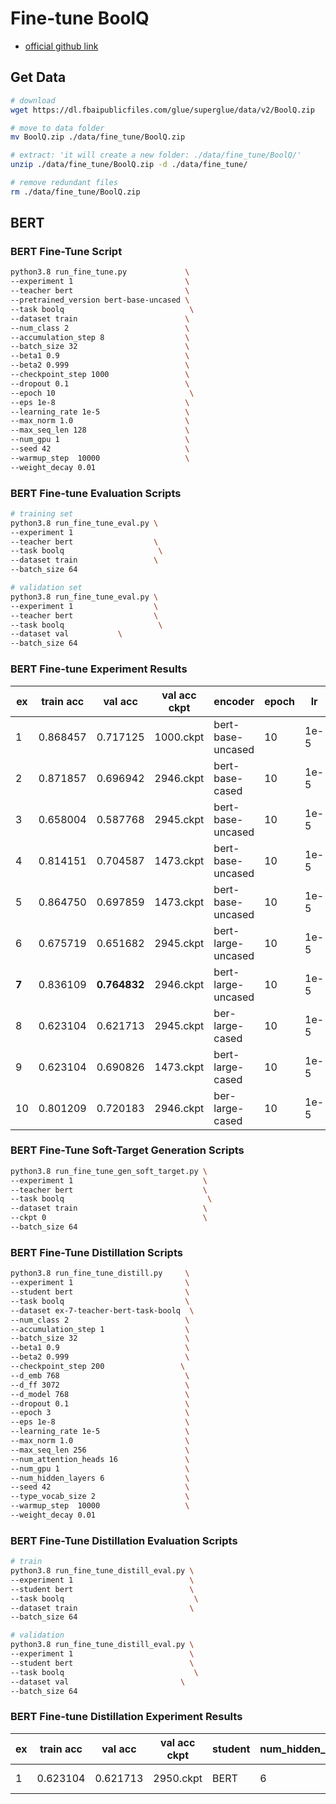 # Fine-tune BoolQ 
- [official github link](https://github.com/google-research-datasets/boolean-questions)

## Get Data
```sh
# download
wget https://dl.fbaipublicfiles.com/glue/superglue/data/v2/BoolQ.zip

# move to data folder
mv BoolQ.zip ./data/fine_tune/BoolQ.zip

# extract: 'it will create a new folder: ./data/fine_tune/BoolQ/'
unzip ./data/fine_tune/BoolQ.zip -d ./data/fine_tune/ 

# remove redundant files
rm ./data/fine_tune/BoolQ.zip
```


## BERT

### BERT Fine-Tune Script

```sh
python3.8 run_fine_tune.py             \
--experiment 1                         \
--teacher bert                         \
--pretrained_version bert-base-uncased \
--task boolq                            \
--dataset train                        \
--num_class 2                          \
--accumulation_step 8                  \
--batch_size 32                        \
--beta1 0.9                            \
--beta2 0.999                          \
--checkpoint_step 1000                 \
--dropout 0.1                          \
--epoch 10                              \
--eps 1e-8                             \
--learning_rate 1e-5                   \
--max_norm 1.0                         \
--max_seq_len 128                      \
--num_gpu 1                            \
--seed 42                              \
--warmup_step  10000                   \
--weight_decay 0.01
```

### BERT Fine-tune Evaluation Scripts
```sh
# training set
python3.8 run_fine_tune_eval.py \
--experiment 1                  
--teacher bert                  \
--task boolq                     \
--dataset train                 \
--batch_size 64

# validation set
python3.8 run_fine_tune_eval.py \
--experiment 1                  \
--teacher bert                  \
--task boolq                     \
--dataset val           \
--batch_size 64
```

### BERT Fine-tune Experiment Results
|ex|train acc|val acc|val acc ckpt|encoder|epoch|lr|batch|accum step|beta1|beta2|eps|weight decay|warmup step|dropout|max_norm|max_seq_len|seed|
|-|-|-|-|-|-|-|-|-|-|-|-|-|-|-|-|-|-|
|1|0.868457|0.717125|1000.ckpt|bert-base-uncased|10|1e-5|32|8|0.9|0.999|1e-08|0.01|10000|0.1|1.0|128|42|
|2|0.871857|0.696942|2946.ckpt|bert-base-cased|10|1e-5|32|8|0.9|0.999|1e-8|0.01|10000|0.1|1.0|128|42|
|3|0.658004|0.587768|2945.ckpt|bert-base-uncased|10|1e-5|32|8|0.9|0.999|1e-8|0.01|10000|0.1|1.0|512|42|
|4|0.814151|0.704587|1473.ckpt|bert-base-uncased|10|1e-5|64|32|0.9|0.999|1e-8|0.01|10000|0.1|1.0|512|42|
|5|0.864750|0.697859|1473.ckpt|bert-base-uncased|10|1e-5|64|16|0.9|0.999|1e-8|0.01|10000|0.1|1.0|128|42|
|6|0.675719|0.651682|2945.ckpt|bert-large-uncased|10|1e-5|32|32|0.9|0.999|1e-8|0.01|10000|0.1|1.0|128|42|
|**7**|0.836109|**0.764832**|2946.ckpt|bert-large-uncased|10|1e-5|32|16|0.9|0.999|1e-08|0.01|10000|0.1|1.0|256|42|
|8|0.623104|0.621713|2945.ckpt|ber-large-cased|10|1e-5|32|32|0.9|0.999|1e-08|0.01|10000|0.1|1.0|256|42|
|9|0.623104|0.690826|1473.ckpt|bert-large-cased|10|1e-5|64|32|0.9|0.999|1e-08|0.01|10000|0.1|1.0|256|42|
|10|0.801209|0.720183|2946.ckpt|ber-large-cased|10|1e-5|32|16|0.9|0.999|1e-08|0.01|10000|0.1|1.0|256|42|

### BERT Fine-Tune Soft-Target Generation Scripts
```sh
python3.8 run_fine_tune_gen_soft_target.py \
--experiment 1                             \
--teacher bert                             \
--task boolq                                \
--dataset train                            \
--ckpt 0                                   \
--batch_size 64
```

### BERT Fine-Tune Distillation Scripts
```sh
python3.8 run_fine_tune_distill.py     \
--experiment 1                         \
--student bert                         \
--task boolq                           \
--dataset ex-7-teacher-bert-task-boolq  \
--num_class 2                          \
--accumulation_step 1                  \
--batch_size 32                        \
--beta1 0.9                            \
--beta2 0.999                          \
--checkpoint_step 200                 \
--d_emb 768                            \
--d_ff 3072                            \
--d_model 768                          \
--dropout 0.1                          \
--epoch 3                              \
--eps 1e-8                             \
--learning_rate 1e-5                   \
--max_norm 1.0                         \
--max_seq_len 256                      \
--num_attention_heads 16               \
--num_gpu 1                            \
--num_hidden_layers 6                  \
--seed 42                              \
--type_vocab_size 2                    \
--warmup_step  10000                   \
--weight_decay 0.01
```

### BERT Fine-Tune Distillation Evaluation Scripts
```sh
# train
python3.8 run_fine_tune_distill_eval.py \
--experiment 1                          \
--student bert                          \
--task boolq                             \
--dataset train                         \
--batch_size 64

# validation
python3.8 run_fine_tune_distill_eval.py \
--experiment 1                          \
--student bert                          \
--task boolq                             \
--dataset val                         \
--batch_size 64
```
### BERT Fine-tune Distillation Experiment Results
|ex|train acc|val acc|val acc ckpt|student|num_hidden_layer|dim_model|dim_FFN|num_attn_head|epoch|lr|batch|accum step|beta1|beta2|eps|weight decay|warmup step|dropout|max_norm|max_seq_len|seed|
|-|-|-|-|-|-|-|-|-|-|-|-|-|-|-|-|-|-|-|-|-|-|
|1|0.623104|0.621713|2950.ckpt|BERT|6|768|3072|16|10|1e-5|32|1|0.9|0.999|1e-8|0.01|10000|0.1|1.0|256|42|

